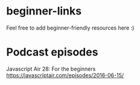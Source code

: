 # beginner-links

Feel free to add beginner-friendly resources here :)


# Podcast episodes
Javascript Air 28: For the beginners
https://javascriptair.com/episodes/2016-06-15/
